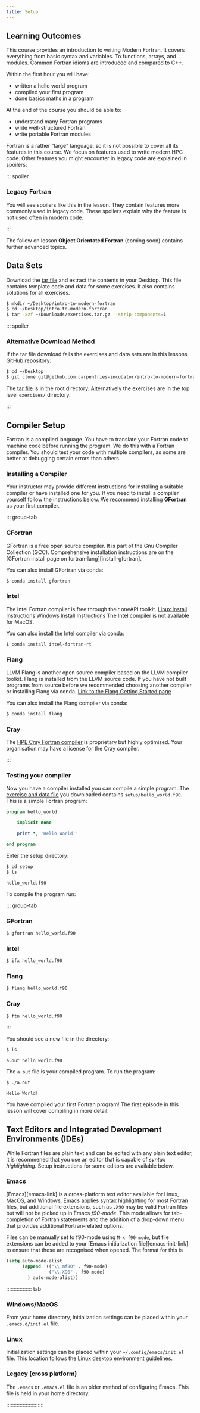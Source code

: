 ```yaml
---
title: Setup
---
```


## Learning Outcomes

This course provides an introduction to writing Modern Fortran.
It covers everything from basic syntax and variables.
To functions, arrays, and modules.
Common Fortran idioms are introduced and compared to C++.

Within the first hour you will have:

- written a hello world program
- compiled your first program
- done basics maths in a program

At the end of the course you should be able to:

- understand many Fortran programs
- write well-structured Fortran
- write portable Fortran modules

Fortran is a rather "large" language,
so it is not possible to cover all its features in this course.
We focus on features used to write modern HPC code.
Other features you might encounter in legacy code are explained in spoilers:

::: spoiler

### Legacy Fortran

You will see spoilers like this in the lesson.
They contain features more commonly used in legacy code.
These spoilers explain why the feature
is not used often in modern code.

:::

The follow on lesson **Object Orientated Fortran**
(coming soon) contains further advanced topics.

## Data Sets

Download the [tar file](../exercises.tar.gz)
and extract the contents in your Desktop.
This file contains template code and data for some exercises.
It also contains solutions for all exercises.

```bash
$ mkdir ~/Desktop/intro-to-modern-fortran
$ cd ~/Desktop/intro-to-modern-fortran
$ tar -xzf ~/Downloads/exercises.tar.gz --strip-components=1
```

::: spoiler

### Alternative Download Method

If the tar file download fails the exercises and data sets
are in this lessons GitHub repository:

```bash
$ cd ~/Desktop
$ git clone git@github.com:carpentries-incubator/intro-to-modern-fortran.git
```

The [tar file](https://github.com/carpentries-incubator/intro-to-modern-fortran/blob/main/exercises.tar.gz) is in the root directory.
Alternatively the exercises are in the top level `exercises/` directory.

:::

## Compiler Setup

Fortran is a compiled language.
You have to translate your Fortran code to machine code
before running the program.
We do this with a Fortran compiler.
You should test your code with multiple compilers,
as some are better at debugging certain errors than others.

### Installing a Compiler

Your instructor may provide different instructions for installing
a suitable compiler or have installed one for you.
If you need to install a compiler yourself follow the instructions below.
We recommend installing **GFortran** as your first compiler.

::: group-tab

### GFortran

GFortran is a free open source compiler.
It is part of the Gnu Compiler Collection (GCC).
Comprehensive installation instructions are on the
[GFortran install page on fortran-lang][install-gfortran].

You can also install GFortran via conda:

```bash
$ conda install gfortran 
```

### Intel

The Intel Fortran compiler is free through their oneAPI toolkit.
[Linux Install Instructions](https://www.intel.com/content/www/us/en/docs/oneapi/installation-guide-linux/2025-0/intel-fortran-essentials.html#GUID-E8EA92E5-84BC-4550-9988-4A9147A1B769)
[Windows Install Instructions](https://www.intel.com/content/www/us/en/docs/oneapi/installation-guide-windows/2025-0/intel-fortran-essentials.html)
The Intel compiler is not available for MacOS.

You can also install the Intel compiler via conda:

```bash
$ conda install intel-fortran-rt
```

### Flang

LLVM Flang is another open source compiler
based on the LLVM compiler toolkit.
Flang is installed from the LLVM source code.
If you have not built programs from source before
we recommended choosing another compiler
or installing Flang via conda.
[Link to the Flang Getting Started page](https://flang.llvm.org/docs/GettingStarted.html)

You can also install the Flang compiler via conda:

```bash
$ conda install flang
```

### Cray

The [HPE Cray Fortran compiler](https://cpe.ext.hpe.com/docs/latest/cce/index.html)
is proprietary but highly optimised.
Your organisation may have a license for the Cray compiler.

:::

### Testing your compiler

Now you have a compiler installed you can compile a simple program.
The [exercise and data file](./setup.md#data-sets)
you downloaded contains `setup/hello_world.f90`.
This is a simple Fortran program:

```fortran
program hello_world

    implicit none

    print *, 'Hello World!'

end program

```

Enter the setup directory:

```bash
$ cd setup
$ ls
```

```output
hello_world.f90
```

To compile the program run:

::: group-tab

### GFortran

```bash
$ gfortran hello_world.f90
```

### Intel

```bash
$ ifx hello_world.f90
```

### Flang

```bash
$ flang hello_world.f90
```

### Cray

```bash
$ ftn hello_world.f90
```

:::

You should see a new file in the directory:

```bash
$ ls
```

```output
a.out hello_world.f90
```

The `a.out` file is your compiled program.
To run the program:

```bash
$ ./a.out
```

```output
Hello World!
```

You have compiled your first Fortran program!
The first episode in this lesson will
cover compiling in more detail.

## Text Editors and Integrated Development Environments (IDEs)

While Fortran files are plain text and can be edited with any plain text editor, it is recommened that you use an editor that is capable of _syntax highlighting_. Setup instructions for some editors are available below.

### Emacs

[Emacs][emacs-link] is a cross-platform text editor available for Linux, MacOS, and Windows. Emacs applies syntax highlighting for most Fortran files, but additional file extensions, such as `.X90`  may be valid Fortran files but will not be picked up in Emacs _f90-mode_. This mode allows for tab-completion of Fortran statements and the addition of a drop-down menu that provides additional Fortran-related options.

Files can be manually set to f90-mode using `M-x f90-mode`, but file extensions can be added to your [Emacs initialization file][emacs-init-link] to ensure that these are recognised when opened. The format for this is
```lisp
(setq auto-mode-alist
      (append '(("\\.mf90" . f90-mode)
                ("\\.X90" . f90-mode)
        ) auto-mode-alist))
```
::::::::::::::::: tab

### Windows/MacOS

From your home directory, initialization settings can be placed within your `.emacs.d/init.el` file.

### Linux

Initialization settings can be placed within your `~/.config/emacs/init.el` file. This location follows the Linux desktop environment guidelines.

### Legacy (cross platform)

The `.emacs` or `.emacs.el` file is an older method of configuring Emacs. This file is held in your home directory.

:::::::::::::::::::::::::
